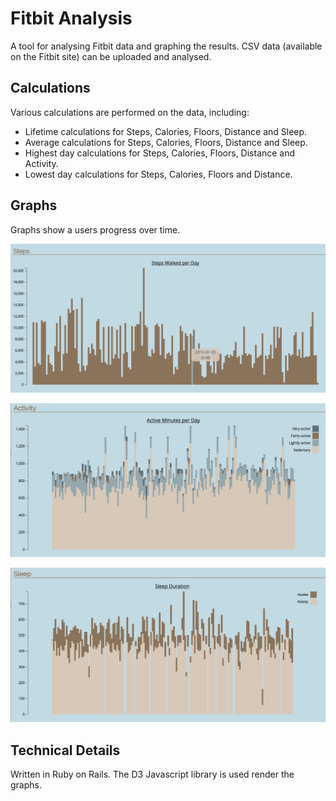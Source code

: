 # Fitbit Analysis

A tool for analysing Fitbit data and graphing the results. CSV data (available on the Fitbit site) can be uploaded and analysed.

## Calculations
Various calculations are performed on the data, including:
* Lifetime calculations for Steps, Calories, Floors, Distance and Sleep.
* Average calculations for Steps, Calories, Floors, Distance and Sleep.
* Highest day calculations for Steps, Calories, Floors, Distance and Activity.
* Lowest day calculations for Steps, Calories, Floors and Distance.

## Graphs
Graphs show a users progress over time.

![Steps Graph](steps-graph.png)

![Activity Graph](activity-graph.png)

![Sleep Graph](sleep-graph.png)

## Technical Details
Written in Ruby on Rails. The D3 Javascript library is used render the graphs.